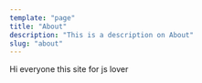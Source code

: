 ```yaml
---
template: "page"
title: "About"
description: "This is a description on About"
slug: "about"
---
```


Hi everyone this site for js lover
